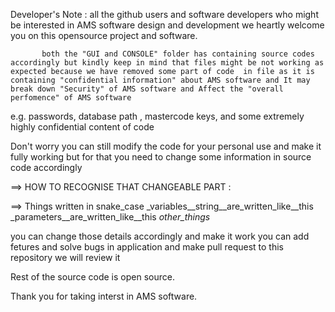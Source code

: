 Developer's  Note :
           all the github users and software developers who might be interested in AMS software design and development we heartly welcome you on this opensource
project and software.

           both the "GUI and CONSOLE" folder has containing source codes accordingly but kindly keep in mind that files might be not working as expected because we have removed some part of code  in file as it is containing "confidential information" about AMS software and It may break down "Security" of AMS software and Affect the "overall perfomence" of AMS software

e.g. passwords, database path , mastercode keys, and some extremely highly confidential content of code
 
Don't worry you can still modify the code for your personal use and make it fully working
but for that you need to change some information in  source code accordingly

==> HOW TO RECOGNISE THAT CHANGEABLE PART :  

==> Things written in snake_case
_variables__string__are_written_like__this 
_parameters__are_written_like__this 
_other_things_

you can change those details accordingly and make it work
you can add fetures and solve bugs in application
and make pull request to this repository we will review it

Rest of the source code is open source.

Thank you for taking interst in AMS software.
